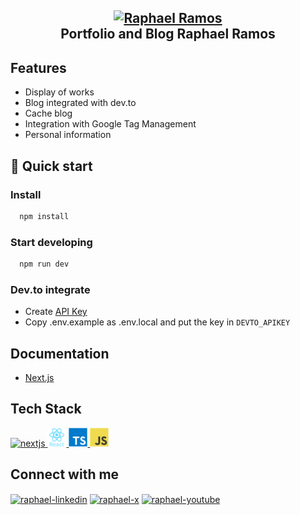 <h2 align="center">
    <a href="https://raphaelramos.dev" target="blank_">
        <img height="100" alt="Raphael Ramos" src="https://github.com/raphaelramos/raphael-portifolio/assets/7671459/9ce93289-3457-4de4-ae83-95b649a3010e" />
    </a>
    <br>
    Portfolio and Blog Raphael Ramos
</h2>

## Features

- Display of works
- Blog integrated with dev.to
- Cache blog
- Integration with Google Tag Management
- Personal information

## 🚀 Quick start

### Install

```bash
  npm install
```

### Start developing

```bash
  npm run dev
```

### Dev.to integrate
- Create [API Key](https://dev.to/settings/extensions)
- Copy .env.example as .env.local and put the key in `DEVTO_APIKEY`

## Documentation
 
- [Next.js](https://nextjs.org/docs)

## Tech Stack

<p align="left">
  <a href="https://nextjs.org/" target="_blank" rel="noreferrer"> <img src="https://cdn.worldvectorlogo.com/logos/nextjs-2.svg" alt="nextjs" width="30" height="30"/> </a>
  <a href="https://reactjs.org/" target="_blank" rel="noreferrer"> <img src="https://raw.githubusercontent.com/devicons/devicon/master/icons/react/react-original-wordmark.svg" alt="react" width="30" height="30"/> </a>
  <a href="https://www.typescriptlang.org/" target="_blank" rel="noreferrer"> <img src="https://raw.githubusercontent.com/devicons/devicon/master/icons/typescript/typescript-original.svg" alt="typescript" width="30" height="30"/> </a>
  <a href="https://developer.mozilla.org/en-US/docs/Web/JavaScript" target="_blank" rel="noreferrer"> <img src="https://raw.githubusercontent.com/devicons/devicon/master/icons/javascript/javascript-original.svg" alt="javascript" width="30" height="30"/></a>
</p>

## Connect with me
<p align="left">
  <a href="https://linkedin.com/in/raphaelramosbr" target="blank"><img align="center" src="https://raw.githubusercontent.com/rahuldkjain/github-profile-readme-generator/master/src/images/icons/Social/linked-in-alt.svg" alt="raphael-linkedin" height="20" width="30" /></a>
  <a href="https://twitter.com/raphaelramosbr" target="blank"><img align="center" src="https://upload.wikimedia.org/wikipedia/commons/c/ce/X_logo_2023.svg" alt="raphael-x"  height="20" /></a>
   <a href="https://www.youtube.com/@raphaelramosbr?sub_confirmation=1" target="blank"><img align="center" src="https://raw.githubusercontent.com/rahuldkjain/github-profile-readme-generator/master/src/images/icons/Social/youtube.svg" alt="raphael-youtube" height="20" width="30" /></a>
</p>
